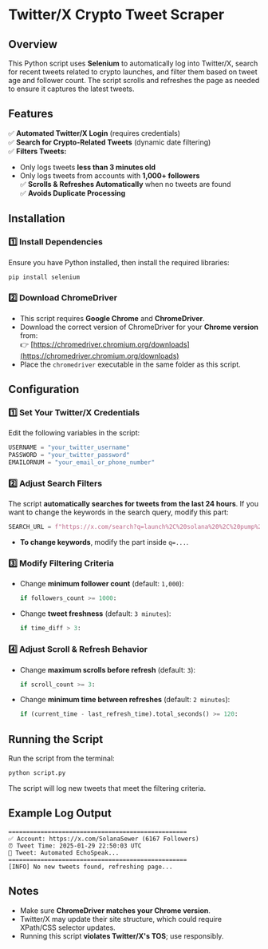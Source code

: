 # Twitter/X Crypto Tweet Scraper

## Overview
This Python script uses **Selenium** to automatically log into Twitter/X, search for recent tweets related to crypto launches, and filter them based on tweet age and follower count. The script scrolls and refreshes the page as needed to ensure it captures the latest tweets.

## Features
✅ **Automated Twitter/X Login** (requires credentials)  
✅ **Search for Crypto-Related Tweets** (dynamic date filtering)  
✅ **Filters Tweets:**  
   - Only logs tweets **less than 3 minutes old**  
   - Only logs tweets from accounts with **1,000+ followers**  
✅ **Scrolls & Refreshes Automatically** when no tweets are found  
✅ **Avoids Duplicate Processing**   

## Installation
### 1️⃣ Install Dependencies
Ensure you have Python installed, then install the required libraries:

```sh
pip install selenium
```

### 2️⃣ Download ChromeDriver
- This script requires **Google Chrome** and **ChromeDriver**.
- Download the correct version of ChromeDriver for your **Chrome version** from:  
  👉 [https://chromedriver.chromium.org/downloads](https://chromedriver.chromium.org/downloads)
- Place the `chromedriver` executable in the same folder as this script.

## Configuration
### 1️⃣ **Set Your Twitter/X Credentials**
Edit the following variables in the script:

```python
USERNAME = "your_twitter_username"
PASSWORD = "your_twitter_password"
EMAILORNUM = "your_email_or_phone_number"
```

### 2️⃣ **Adjust Search Filters**
The script **automatically searches for tweets from the last 24 hours**. If you want to change the keywords in the search query, modify this part:

```python
SEARCH_URL = f"https://x.com/search?q=launch%2C%20solana%20%2C%20pump%20fun%20(launch%2C%20OR%20solana%20OR%20%2C%20OR%20pump%20OR%20fun%2C%20OR%20pumpdotfun%2C%20OR%20meme%20OR%20coin%2C%20OR%20meme%2C%20OR%20coin%2C%20OR%20token%2C%20OR%20crypto%2C%20OR%20presale)%20since%3A{yesterday}%20-filter%3Areplies&src=typed_query&f=top"
```
- **To change keywords**, modify the part inside `q=...`.

### 3️⃣ **Modify Filtering Criteria**
- Change **minimum follower count** (default: `1,000`):
  ```python
  if followers_count >= 1000:
  ```
- Change **tweet freshness** (default: `3 minutes`):
  ```python
  if time_diff > 3:
  ```

### 4️⃣ **Adjust Scroll & Refresh Behavior**
- Change **maximum scrolls before refresh** (default: `3`):
  ```python
  if scroll_count >= 3:
  ```
- Change **minimum time between refreshes** (default: `2 minutes`):
  ```python
  if (current_time - last_refresh_time).total_seconds() >= 120:
  ```

## Running the Script
Run the script from the terminal:
```sh
python script.py
```

The script will log new tweets that meet the filtering criteria.

## Example Log Output
```
==================================================
✅ Account: https://x.com/SolanaSewer (6167 Followers)
⏰ Tweet Time: 2025-01-29 22:50:03 UTC
📢 Tweet: Automated EchoSpeak...
==================================================
[INFO] No new tweets found, refreshing page...
```

## Notes
- Make sure **ChromeDriver matches your Chrome version**.
- Twitter/X may update their site structure, which could require XPath/CSS selector updates.
- Running this script **violates Twitter/X's TOS**; use responsibly.

